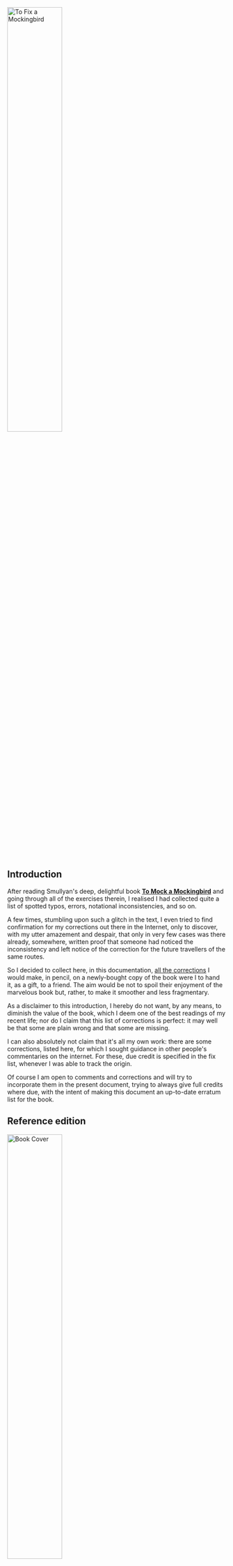 <img src="/pictures/titlepicture.png" alt="To Fix a Mockingbird" style="width: 50%;"/>

## Introduction

After reading Smullyan's deep, delightful book
    [__To Mock a Mockingbird__](https://en.wikipedia.org/wiki/To_Mock_a_Mockingbird)
and going through
all of the exercises therein, I realised I had collected quite a list of spotted typos, errors,
notational inconsistencies, and so on.

A few times, stumbling upon such a glitch in the text, I even tried to find confirmation for my
corrections out there in the Internet, only to discover, with my utter amazement and despair,
that only in very few cases was there already, somewhere, written proof that someone had noticed
the inconsistency and left notice of the correction for the future travellers of the same routes.

So I decided to collect here, in this documentation, [all the corrections](fixes.md) I would make, in pencil, on a
newly-bought copy of the book were I to hand it, as a gift, to a friend. The aim would be not to spoil
their enjoyment of the marvelous book but, rather, to make it smoother and less fragmentary.

As a disclaimer to this introduction, I hereby do not want, by any means, to diminish the
value of the book, which I deem one of the best readings of my recent life; nor do I claim that this list
of corrections is perfect: it may well be that some are plain wrong and that some are missing.

I can also absolutely not claim that it's all my own work:
there are some corrections, listed here, for which I sought guidance in other people's commentaries
on the internet. For these, due credit is specified in the fix list,
whenever I was able to track the origin.

Of course I am open to comments and corrections and will try to incorporate them in the present document,
trying to always give full credits where due, with the intent of making this document an up-to-date
erratum list for the book.

## Reference edition

<img src="/pictures/cover.png" alt="Book Cover" style="width: 50%;"/>

For definiteness (although I suspect most of the errata applies to other editions as well),
the edition I use as reference, including page numbers, is the following:

```text
To mock a Mockingbird and other logic puzzles
Raymond Smullyan
Oxford University Press
```

Here are relevant excerpts from the fourth paper page (i.e. not counting
the paperback cover):
```text
    First published 1985 as a Borzoi Book by Alfred A. Knopf. Inc. New York
    First issued as an Oxford University Press Paperback 1990
    Reissued 2000
    ...
    ISBN 978-0-19-280142-5
    ...
    Printed in Great Britain by
    Clays Ltd, St Ives plc
```

and a couple useful details from the last page before the closing paperback
cover (the first is the number reported in the barcode):
```text
    20445692R00151
    ...
    printed in Great Britain by Amazon
```

## Key

I divided the entries of the fix list according to the following categories:

* <img src="/pictures/correction_yellow.svg" width="32px"/>
Typos: notational inconsistencies, trivial corrections most likely due to typesetting errors
    (but nonetheless, sometimes, able to get in your way while following a proof).
* <img src="/pictures/correction_red.svg" width="32px"/>
Formula/proof errors:
    those provide a wrong starting point,
    severely compromise the unfolding of the reasoning,
    or give a wrong final result.
* <img src="/pictures/correction_green.svg" width="32px"/>
Immediate additions:
    alternative solutions (as good as the provided one),
    non-vital remarks or limitations of the provided reasoning,
    further clarification steps.
* <img src="/pictures/correction_blue.svg" width="32px"/>
Out-of-one's way bonuses:
    solution to additional exercises given as end-of-chapter training material,
    bonus material (e.g. computer programs) merely hinted at,
    and so on.
* <img src="/pictures/correction_black.svg" width="32px"/>
Open questions:
    issues sparked by the material encountered in the book
    for which I could not find a definite answer.

## Contact

The material you are reading is also publicly available as a
[github repository](https://github.com/hemidactylus/ubq2).

For any communication, I advise you to reach me through my github account.
